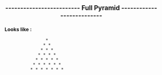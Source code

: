 

<h2 align="center" > -------------------------  Full Pyramid  -------------------------- </h2>


### Looks like :


  <pre>
                *
               * *
              * * *
             * * * *
            * * * * *
           * * * * * *
          * * * * * * *    
  </pre>
  
